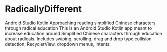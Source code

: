 # RadicallyDifferent
Android Studio Kotlin
Approaching reading simplified Chinese characters through radical education 
This is an Android Studio Kotlin app meant to increase education around Simplified Chinese characters through education about radicals.
Includes swiping, scrolling, drag and drop type collision detection, RecyclerView, dropdown menus, intents.
